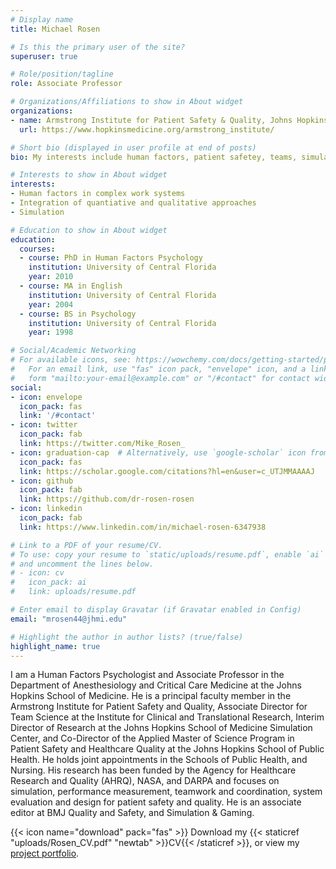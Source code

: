 ```yaml
---
# Display name
title: Michael Rosen

# Is this the primary user of the site?
superuser: true

# Role/position/tagline
role: Associate Professor

# Organizations/Affiliations to show in About widget
organizations:
- name: Armstrong Institute for Patient Safety & Quality, Johns Hopkins University
  url: https://www.hopkinsmedicine.org/armstrong_institute/

# Short bio (displayed in user profile at end of posts)
bio: My interests include human factors, patient safetey, teams, simulation and unobtrusive measures.

# Interests to show in About widget
interests:
- Human factors in complex work systems
- Integration of quantiative and qualitative approaches
- Simulation

# Education to show in About widget
education:
  courses:
  - course: PhD in Human Factors Psychology
    institution: University of Central Florida
    year: 2010
  - course: MA in English
    institution: University of Central Florida
    year: 2004
  - course: BS in Psychology
    institution: University of Central Florida
    year: 1998

# Social/Academic Networking
# For available icons, see: https://wowchemy.com/docs/getting-started/page-builder/#icons
#   For an email link, use "fas" icon pack, "envelope" icon, and a link in the
#   form "mailto:your-email@example.com" or "/#contact" for contact widget.
social:
- icon: envelope
  icon_pack: fas
  link: '/#contact'
- icon: twitter
  icon_pack: fab
  link: https://twitter.com/Mike_Rosen_
- icon: graduation-cap  # Alternatively, use `google-scholar` icon from `ai` icon pack
  icon_pack: fas
  link: https://scholar.google.com/citations?hl=en&user=c_UTJMMAAAAJ
- icon: github
  icon_pack: fab
  link: https://github.com/dr-rosen-rosen
- icon: linkedin
  icon_pack: fab
  link: https://www.linkedin.com/in/michael-rosen-6347938

# Link to a PDF of your resume/CV.
# To use: copy your resume to `static/uploads/resume.pdf`, enable `ai` icons in `params.toml`, 
# and uncomment the lines below.
# - icon: cv
#   icon_pack: ai
#   link: uploads/resume.pdf

# Enter email to display Gravatar (if Gravatar enabled in Config)
email: "mrosen44@jhmi.edu"

# Highlight the author in author lists? (true/false)
highlight_name: true
---
```


I am a Human Factors Psychologist and Associate Professor in the Department of Anesthesiology and Critical Care Medicine at the Johns Hopkins School of Medicine. He is a principal faculty member in the Armstrong Institute for Patient Safety and Quality, Associate Director for Team Science at the Institute for Clinical and Translational Research, Interim Director of Research at the Johns Hopkins School of Medicine Simulation Center, and Co-Director of the Applied Master of Science Program in Patient Safety and Healthcare Quality at the Johns Hopkins School of Public Health. He holds joint appointments in the Schools of Public Health, and Nursing. His research has been funded by the Agency for Healthcare Research and Quality (AHRQ), NASA, and DARPA and focuses on simulation, performance measurement, teamwork and coordination, system evaluation and design for patient safety and quality. He is an associate editor at BMJ Quality and Safety, and Simulation & Gaming.

{{< icon name="download" pack="fas" >}} Download my {{< staticref "uploads/Rosen_CV.pdf" "newtab" >}}CV{{< /staticref >}}, or view my [project portfolio](https://dr-rosen-portfolio.netlify.app/).

